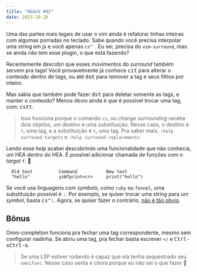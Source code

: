 ```yaml
---
title: "HEAnV #02"
date: 2023-10-26
---
```


Uma das partes mais legais de usar o vim ainda é refatorar linhas inteiras com
algumas porradas no teclado. Sabe quando você precisa interpolar uma string em
js e você apenas <code>cs"\`</code>. Eu sei, precisa do `vim-surround`, mas se
ainda não tem esse plugin, o que está fazendo?

Recentemente descobri que esses movimentos do _surround_ também servem pra tags!
Você provavelmente já conhece <kbd>c</kbd><kbd>i</kbd><kbd>t</kbd> para alterar
o conteúdo dentro de tags, ou até <kbd>d</kbd><kbd>a</kbd><kbd>t</kbd> para remover
a tag e seus filhos por inteiro.

Mas sabia que também pode fazer <kbd>d</kbd><kbd>s</kbd><kbd>t</kbd> para
deletar somente as tags, e manter o conteúdo? Menos óbvio ainda é que é
possível trocar uma tag, com: <kbd>c</kbd><kbd>s</kbd><kbd>t</kbd><kbd>t</kbd>.

> Isso funciona porque o comando `cs`, ou _change surrounding_ recebe dois objetos,
> um destino e uma substituição. Nesse caso, o destino é `t`, uma tag, e a
> substituição é `t`, uma tag. Pra saber mais, `:help surround-targets` e
> `:help surround-replacements`

Lendo esse _help_ acabei descobrindo uma funcionalidade que não conhecia, um
HEA dentro do HEA. É possível adicionar chamada de funções com o _target_ `f`.
🤯

```
  Old text          Command           New text  
  "hello"           ysWfprint<cr>     print("hello")
```

Se você usa linguagens com _symbols_, como `ruby` ou `fennel`, uma substituição
possível é `:`. Por exemplo, se quiser trocar uma _string_ para um _symbol_,
basta <kbd>c</kbd><kbd>s</kbd><kbd>"</kbd><kbd>:</kbd>. Agora, se quiser fazer
o contrário, [não é tão
obvio](https://github.com/tpope/vim-surround/issues/145).

## Bônus

Omni-completion funciona pra fechar uma tag correspondente, mesmo sem
configurar nadinha. Se abriu uma tag, pra fechar basta escrever `</` e
<kbd>Ctrl-x</kbd><kbd>Ctrl-o</kbd>.

> Se uma LSP estiver rodando é capaz que ela tenha sequestrado seu `omnifunc`.
> Nesse caso senta e chora porque eu não sei o que fazer 🤷
